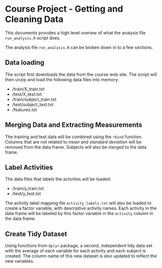 # Course Project - Getting and Cleaning Data

This documents provides a high level overiew of what the analysis file `run_analysis.R` script does.

The analysis file `run_analysis.R` can be broken down in to a few sections.

## Data loading
The script first downloads the data from the course web site. The script will then unzip and load the following data files into memory:

- /train/X_train.txt
- /test/X_test.txt
- /train/subject_train.txt
- /test/subject_test.txt
- /features.txt

## Merging Data and Extracting Measurements
The training and test data will be combined using the `rbind` function.  Columns that are not related to *mean* and *standard deviation* will be removed from the data frame.  Subjects will also be merged to the data frame.

## Label Activities
The data files that labels the activities will be loaded:
- /train/y_train.txt
- /test/y_test.txt

The activity label mapping file `activity_labels.txt` will also be loaded to create a factor variable, with descriptive activity names.  Each activity in the data frame will be labeled by this factor variable in the `activity` column in the data frame.

## Create Tidy Dataset
Using functions from `dplyr` package, a second, independent tidy data set with the average of each variable for each activity and each subject is created.  The column name of this new dataset is also updated to reflect the new variables.
